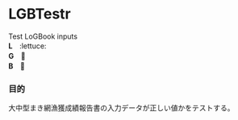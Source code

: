 # LGBTestr
Test LoGBook inputs  
**L**　:lettuce:  
**G**　:garlic:  
**B**　:bacon:  

### 目的
大中型まき網漁獲成績報告書の入力データが正しい値かをテストする。
